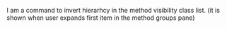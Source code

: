 I am a command to invert hierarhcy in the method visibility class list.
(it is shown when user expands first item in the method groups pane)